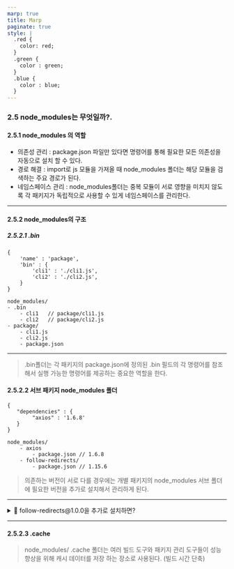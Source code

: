 ```yaml
---
marp: true
title: Marp
paginate: true
style: |
  .red {
    color: red;
  }
  .green {
    color : green;
  }
  .blue {
    color : blue;
  }
---
```


### 2.5 node_modules는 무엇일까?.

#### 2.5.1 node_modules 의 역할

- 의존성 관리 : package.json 파일만 있다면 명령어를 통해 필요한 모든 의존성을 자동으로 설치 할 수 있다.
- 경로 해결 : import로 js 모듈을 가져올 때 node_modules 폴더는 해당 모듈을 검색하는 주요 경로가 된다.
- 네임스페이스 관리 : node_modules폴더는 중복 모듈이 서로 영향을 미치지 않도록 각 패키지가 독립적으로 사용할 수 있게 네임스페이스를 관리한다.

---

#### 2.5.2 node_modules의 구조

##### 2.5.2.1 .bin

```
{
    'name' : 'package',
    'bin' : {
        'cli1' : './cli1.js',
        'cli2' : './cli2.js',
    }
}
```

```
node_modules/
- .bin
    - cli1   // package/cli1.js
    - cli2   // package/cli2.js
- package/
    - cli1.js
    - cli2.js
    - package.json
```

---

> .bin폴더는 각 패키지의 package.json에 정의된 .bin 필드의 각 명령어를 참조해서 실행 가능한 명령어를 제공하는 중요한 역할을 한다.

#### 2.5.2.2 서브 패키지 node_modules 폴더

```
{
   "dependencies" : {
        "axios" : '1.6.8'
   }
}
```

```
node_modules/
    - axios
        - package.json // 1.6.8
    - follow-redirects/
        - package.json // 1.15.6
```

> 의존하는 버전이 서로 다를 경우에는 개별 패키지의 node_modules 서브 폴더에 필요한 버전을 추가로 설치해서 관리하게 된다.

---

<details>
<summary>📌 follow-redirects@1.0.0을 추가로 설치하면?</summary>
</br>

```
{
   "dependencies" : {
        "axios" : '1.6.8'
        "follow-redirects" : '1.0.0'
   }
}
```

```
node_modules/
    - axios
        - node_modules/
            - follow-redirects/
                 - package.json // 1.15.6
    - package.json
    - follow-redirects/
        - package.json // 1.0.0
```

> node_modules 폴더는 follow-redirects@1.15.6 을 axios 내부의 node_modules 서브 폴더에 배치 한다.
> axios가 참조하는 follow-redirects 버전과 프로젝트가 직접 참조하는 follow-redirects 버전을 서로 다르게 유지할 수 있다.

</details>

---

#### 2.5.2.3 .cache

> node_modules/ .cache 폴더는 여러 빌드 도구와 패키지 관리 도구들이 성능 향상을 위해 캐시 데이터를 저장 하는 장소로 사용된다. (빌드 시간 단축)
